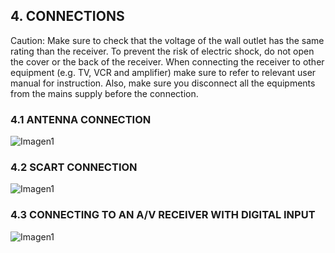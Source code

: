 ## 4. CONNECTIONS

Caution: Make sure to check that the voltage of the wall outlet has the same rating than the receiver.
To prevent the risk of electric shock, do not open the cover or the back of the receiver.
When connecting the receiver to other equipment (e.g. TV, VCR and amplifier) make sure to refer to relevant user manual for instruction. Also, make sure you disconnect all the equipments from the mains supply before the connection.

### 4.1 ANTENNA CONNECTION

![Imagen1](http://static.energysistem.com/images/manuals/42028/53cf8b8e866e8.jpg)

### 4.2 SCART CONNECTION

![Imagen1](http://static.energysistem.com/images/manuals/42028/53cf86252d89a.jpg)

### 4.3 CONNECTING TO AN A/V RECEIVER WITH DIGITAL INPUT

![Imagen1](http://static.energysistem.com/images/manuals/42028/53cf845dd5a80.jpg)
